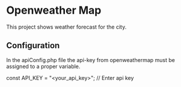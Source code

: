 # Openweather Map

This project shows weather forecast for the city.

## Configuration

In the apiConfig.php file the api-key from openweathermap must be assigned to a proper variable.

const API_KEY = "<your_api_key>"; // Enter api key